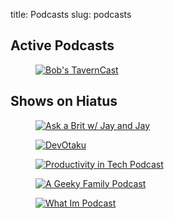title: Podcasts
slug: podcasts

<div class="container">
<h2 class="subtitle">Active Podcasts</h2>
<div class="level">
<div class="level-item">
<figure class="image is-256x256">
<a href="https://kjaymiller.transistor.fm"><img alt="Bob's TavernCast" src="https://images-internal.transistor.fm/images/show/5833/medium_1574279200-artwork.jpg"></a>
</figure>
</div>
</div>
</div>

<div class="container">
<h2 class="subtitle">Shows on Hiatus</h2>
<div class="level">
<div class="level-item">
<figure class="image is-256x256">
<a href="https://www.askabrit.us"><img src="https://images-internal.transistor.fm/images/show/801/medium_1546460933-artwork.jpg" alt="Ask a Brit w/ Jay and Jay" /></a>
</figure>
</div>
<div class="level-item">
<figure class="image is-256x256">
<a href="https://devotaku.transistor.fm"><img src="https://images-internal.transistor.fm/images/show/826/medium_1546728223-artwork.jpg" alt="DevOtaku" /></a>
</figure>
</div>
<div class="level-item">
<figure class="image is-256x256">
<a href="https://podcast.productivityintech.com"><img src="https://images-internal.transistor.fm/images/show/799/medium_1561758687-artwork.jpg" alt="Productivity in Tech Podcast" /></a>
</figure>
</div>
<div class="level-item">
<figure class="image is-256x256">
<a href="https://geekyfamily.transistor.fm"><img src="https://images-internal.transistor.fm/images/show/1398/medium_1552486793-artwork.jpg" alt="A Geeky Family Podcast" /></a>
</figure>
</div>
<div class="level-item">
<figure class="image is-256x256">
<a href="https://kjaymiller.transistor.fm"><img src="https://images-internal.transistor.fm/images/show/1226/medium_1550518016-artwork.jpg" alt="What Im Podcast" /></a>
</figure>
</div>
</div>
</div>
